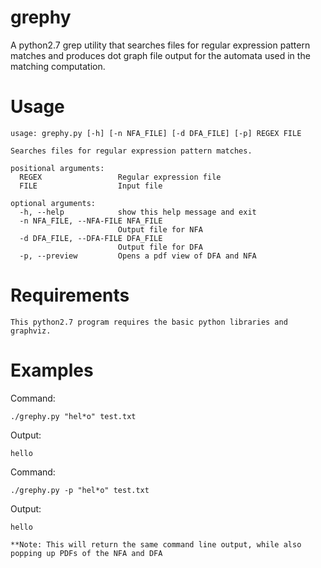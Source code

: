 # grephy
A python2.7 grep utility that searches files for regular expression pattern matches and produces dot graph file output for the automata used in the matching computation.

# Usage
```
usage: grephy.py [-h] [-n NFA_FILE] [-d DFA_FILE] [-p] REGEX FILE

Searches files for regular expression pattern matches.

positional arguments:
  REGEX                 Regular expression file
  FILE                  Input file

optional arguments:
  -h, --help            show this help message and exit
  -n NFA_FILE, --NFA-FILE NFA_FILE
                        Output file for NFA
  -d DFA_FILE, --DFA-FILE DFA_FILE
                        Output file for DFA
  -p, --preview         Opens a pdf view of DFA and NFA
```

# Requirements
```
This python2.7 program requires the basic python libraries and graphviz.
```

# Examples

Command: 
```
./grephy.py "hel*o" test.txt
````
Output:
```
hello
```

Command:
```
./grephy.py -p "hel*o" test.txt
```
Output:
```
hello

**Note: This will return the same command line output, while also popping up PDFs of the NFA and DFA
```
